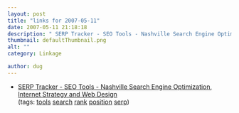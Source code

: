```yaml
---
layout: post
title: "links for 2007-05-11"
date: 2007-05-11 21:18:18
description: " SERP Tracker - SEO Tools - Nashville Search Engine Optimization, Internet Strategy and Web Design (tags --  tools search rank position serp)&#8230;"
thumbnail: defaultThumbnail.png
alt: ""
category: Linkage

author: dug
---
```


<ul class="delicious">
	<li>
		<div class="delicious-link"><a href="http://sitening.com/seo-tools/serp-tracker/"><span class="caps">SERP</span> Tracker - <span class="caps">SEO</span> Tools - Nashville Search Engine Optimization, Internet Strategy and Web Design</a></div>
		<div class="delicious-tags">(tags: <a href="http://del.icio.us/dug/tools">tools</a> <a href="http://del.icio.us/dug/search">search</a> <a href="http://del.icio.us/dug/rank">rank</a> <a href="http://del.icio.us/dug/position">position</a> <a href="http://del.icio.us/dug/serp">serp</a>)</div>
	</li>
</ul>
